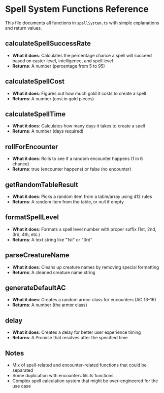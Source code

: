# Spell System Functions Reference

This file documents all functions in `spellSystem.ts` with simple explanations and return values.

## **calculateSpellSuccessRate**
- **What it does**: Calculates the percentage chance a spell will succeed based on caster level, intelligence, and spell level
- **Returns**: A number (percentage from 5 to 95)

## **calculateSpellCost**
- **What it does**: Figures out how much gold it costs to create a spell
- **Returns**: A number (cost in gold pieces)

## **calculateSpellTime**
- **What it does**: Calculates how many days it takes to create a spell
- **Returns**: A number (days required)

## **rollForEncounter**
- **What it does**: Rolls to see if a random encounter happens (1 in 6 chance)
- **Returns**: true (encounter happens) or false (no encounter)

## **getRandomTableResult**
- **What it does**: Picks a random item from a table/array using d12 rules
- **Returns**: A random item from the table, or null if empty

## **formatSpellLevel**
- **What it does**: Formats a spell level number with proper suffix (1st, 2nd, 3rd, 4th, etc.)
- **Returns**: A text string like "1st" or "3rd"

## **parseCreatureName**
- **What it does**: Cleans up creature names by removing special formatting
- **Returns**: A cleaned creature name string

## **generateDefaultAC**
- **What it does**: Creates a random armor class for encounters (AC 13-16)
- **Returns**: A number (the armor class)

## **delay**
- **What it does**: Creates a delay for better user experience timing
- **Returns**: A Promise that resolves after the specified time

## Notes
- Mix of spell-related and encounter-related functions that could be separated
- Some duplication with encounterUtils.ts functions
- Complex spell calculation system that might be over-engineered for the use case